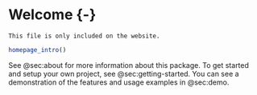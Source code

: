 # Welcome {-}

```{=comment}
This file is only included on the website.
```

```jl
homepage_intro()
```

See @sec:about for more information about this package.
To get started and setup your own project, see @sec:getting-started.
You can see a demonstration of the features and usage examples in @sec:demo.
